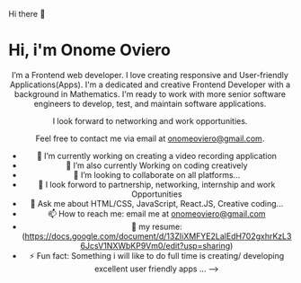  Hi there 👋
<h1>Hi, 
 i'm Onome Oviero</h1>
<center>

 I’m a Frontend web developer. I love creating responsive and User-friendly Applications(Apps). I'm a dedicated and creative Frontend Developer with a background in Mathematics. I'm ready to work with more senior software engineers to develop, test, and maintain software applications.

I look forward to networking and work opportunities.

Feel free to contact me via email at onomeoviero@gmail.com.
 

- 🔭 I’m currently working on creating a video recording application
- 🌱 I’m also currently Working on coding creatively
- 👯 I’m looking to collaborate on all platforms...
- 🤔 I look forword to partnership, networking, internship and work Opportunities
- 💬 Ask me about HTML/CSS, JavaScript, React.JS, Creative coding...
- 📫 How to reach me: email me at onomeoviero@gmail.com
- 🔭 my resume: (https://docs.google.com/document/d/13ZIiXMFYE2LalEdH702gxhrKzL36JcsV1NXWbKP9Vm0/edit?usp=sharing)
- ⚡ Fun fact: Something i will like to do full time is creating/ developing excellent user friendly apps ...
-->
</center>
